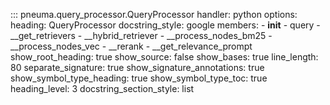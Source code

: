 ::: pneuma.query_processor.QueryProcessor
    handler: python
    options:
      heading: QueryProcessor
      docstring_style: google
      members:
        - __init__
        - query
        - __get_retrievers
        - __hybrid_retriever
        - __process_nodes_bm25
        - __process_nodes_vec
        - __rerank
        - __get_relevance_prompt
      show_root_heading: true
      show_source: false
      show_bases: true
      line_length: 80
      separate_signature: true
      show_signature_annotations: true
      show_symbol_type_heading: true
      show_symbol_type_toc: true
      heading_level: 3
      docstring_section_style: list
